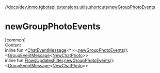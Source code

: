 //[docs](../../index.md)/[dev.inmo.tgbotapi.extensions.utils.shortcuts](index.md)/[newGroupPhotoEvents](new-group-photo-events.md)



# newGroupPhotoEvents  
[common]  
Content  
inline fun <[ChatEventMessage](../dev.inmo.tgbotapi.types.message.abstracts/-chat-event-message/index.md)<*>>.[newGroupPhotoEvents](new-group-photo-events.md)(): <[GroupEventMessage](../dev.inmo.tgbotapi.types.message.abstracts/-group-event-message/index.md)<[NewChatPhoto](../dev.inmo.tgbotapi.types.message.ChatEvents/-new-chat-photo/index.md)>>  
inline fun [FlowsUpdatesFilter](../dev.inmo.tgbotapi.updateshandlers/-flows-updates-filter/index.md).[newGroupPhotoEvents](new-group-photo-events.md)(): <[GroupEventMessage](../dev.inmo.tgbotapi.types.message.abstracts/-group-event-message/index.md)<[NewChatPhoto](../dev.inmo.tgbotapi.types.message.ChatEvents/-new-chat-photo/index.md)>>  



